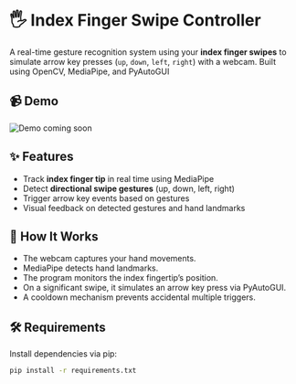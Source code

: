 # 🖐️ Index Finger Swipe Controller

A real-time gesture recognition system using your **index finger swipes** to simulate arrow key presses (`up`, `down`, `left`, `right`) with a webcam. Built using OpenCV, MediaPipe, and PyAutoGUI

## 📹 Demo

<img src="https://img.shields.io/badge/Demo-coming%20soon-blue" alt="Demo coming soon">

## ✨ Features

- Track **index finger tip** in real time using MediaPipe
- Detect **directional swipe gestures** (up, down, left, right)
- Trigger arrow key events based on gestures
- Visual feedback on detected gestures and hand landmarks

## 🚀 How It Works

- The webcam captures your hand movements.
- MediaPipe detects hand landmarks.
- The program monitors the index fingertip’s position.
- On a significant swipe, it simulates an arrow key press via PyAutoGUI.
- A cooldown mechanism prevents accidental multiple triggers.

## 🛠️ Requirements

Install dependencies via pip:

```bash
pip install -r requirements.txt
